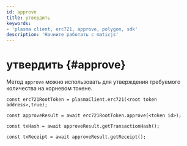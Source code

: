 ```yaml
---
id: approve
title: утвердить
keywords:
- 'plasma client, erc721, approve, polygon, sdk'
description: 'Начните работать с maticjs'
---
```


# утвердить {#approve}

Метод `approve` можно использовать для утверждения требуемого количества на корневом токене.

```
const erc721RootToken = plasmaClient.erc721(<root token address>,true);

const approveResult = await erc721RootToken.approve(<token id>);

const txHash = await approveResult.getTransactionHash();

const txReceipt = await approveResult.getReceipt();

```
